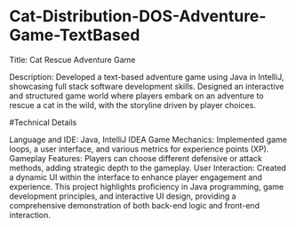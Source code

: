 # Cat-Distribution-DOS-Adventure-Game-TextBased

Title: Cat Rescue Adventure Game

Description:
Developed a text-based adventure game using Java in IntelliJ, showcasing full stack software development skills. Designed an interactive and structured game world where players embark on an adventure to rescue a cat in the wild, with the storyline driven by player choices.

#Technical Details

Language and IDE: Java, IntelliJ IDEA
Game Mechanics: Implemented game loops, a user interface, and various metrics for experience points (XP).
Gameplay Features: Players can choose different defensive or attack methods, adding strategic depth to the gameplay.
User Interaction: Created a dynamic UI within the interface to enhance player engagement and experience.
This project highlights proficiency in Java programming, game development principles, and interactive UI design, providing a comprehensive demonstration of both back-end logic and front-end interaction.
